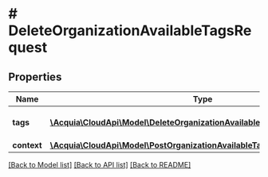 # # DeleteOrganizationAvailableTagsRequest

## Properties

Name | Type | Description | Notes
------------ | ------------- | ------------- | -------------
**tags** | [**\Acquia\CloudApi\Model\DeleteOrganizationAvailableTagsRequestTagsInner[]**](DeleteOrganizationAvailableTagsRequestTagsInner.md) | A list of tags to be deleted. |
**context** | [**\Acquia\CloudApi\Model\PostOrganizationAvailableTagsRequestContext**](PostOrganizationAvailableTagsRequestContext.md) |  |

[[Back to Model list]](../../README.md#models) [[Back to API list]](../../README.md#endpoints) [[Back to README]](../../README.md)
